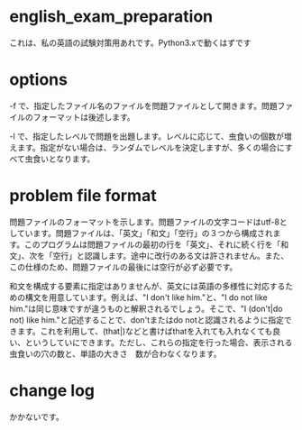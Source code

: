 # english_exam_preparation
 これは、私の英語の試験対策用あれです。Python3.xで動くはずです

# options
 -f <file>で、指定したファイル名のファイルを問題ファイルとして開きます。問題ファイルのフォーマットは後述します。

 -l <level>で、指定したレベルで問題を出題します。レベルに応じて、虫食いの個数が増えます。指定がない場合は、ランダムでレベルを決定しますが、多くの場合にすべて虫食いとなります。

# problem file format
 問題ファイルのフォーマットを示します。問題ファイルの文字コードはutf-8としています。問題ファイルは、「英文」「和文」「空行」の３つから構成されます。このプログラムは問題ファイルの最初の行を「英文」、それに続く行を「和文」、次を「空行」と認識します。途中に改行のある文は許されません。また、この仕様のため、問題ファイルの最後には空行が必ず必要です。

 和文を構成する要素に指定はありませんが、英文には英語の多様性に対応するための構文を用意しています。例えば、"I don't like him."と、"I do not like him."は同じ意味ですが違うものと解釈されるでしょう。そこで、"I (don't|do not) like him."と記述することで、don'tまたはdo notと認識されるように指定できます。これを利用して、(that|)などと書けばthatを入れても入れなくても良い、というしていにできます。ただし、これらの指定を行った場合、表示される虫食いの穴の数と、単語の大きさ　数が合わなくなります。

# change log
 かかないです。

